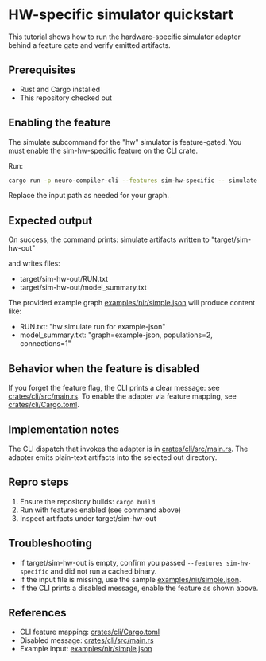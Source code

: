 # HW-specific simulator quickstart

This tutorial shows how to run the hardware-specific simulator adapter behind a feature gate and verify emitted artifacts.

## Prerequisites
- Rust and Cargo installed
- This repository checked out

## Enabling the feature
The simulate subcommand for the "hw" simulator is feature-gated. You must enable the sim-hw-specific feature on the CLI crate.

Run:
```bash
cargo run -p neuro-compiler-cli --features sim-hw-specific -- simulate --simulator hw --input examples/nir/simple.json --out-dir target/sim-hw-out
```
Replace the input path as needed for your graph.

## Expected output
On success, the command prints:
simulate artifacts written to "target/sim-hw-out"

and writes files:
- target/sim-hw-out/RUN.txt
- target/sim-hw-out/model_summary.txt

The provided example graph [examples/nir/simple.json](examples/nir/simple.json:1) will produce content like:
- RUN.txt: "hw simulate run for example-json"
- model_summary.txt: "graph=example-json, populations=2, connections=1"

## Behavior when the feature is disabled
If you forget the feature flag, the CLI prints a clear message: see [crates/cli/src/main.rs](crates/cli/src/main.rs:553).
To enable the adapter via feature mapping, see [crates/cli/Cargo.toml](crates/cli/Cargo.toml:67).

## Implementation notes
The CLI dispatch that invokes the adapter is in [crates/cli/src/main.rs](crates/cli/src/main.rs:544). The adapter emits plain-text artifacts into the selected out directory.

## Repro steps
1. Ensure the repository builds: `cargo build`
2. Run with features enabled (see command above)
3. Inspect artifacts under target/sim-hw-out

## Troubleshooting
- If target/sim-hw-out is empty, confirm you passed `--features sim-hw-specific` and did not run a cached binary.
- If the input file is missing, use the sample [examples/nir/simple.json](examples/nir/simple.json:1).
- If the CLI prints a disabled message, enable the feature as shown above.

## References
- CLI feature mapping: [crates/cli/Cargo.toml](crates/cli/Cargo.toml:67)
- Disabled message: [crates/cli/src/main.rs](crates/cli/src/main.rs:553)
- Example input: [examples/nir/simple.json](examples/nir/simple.json:1)